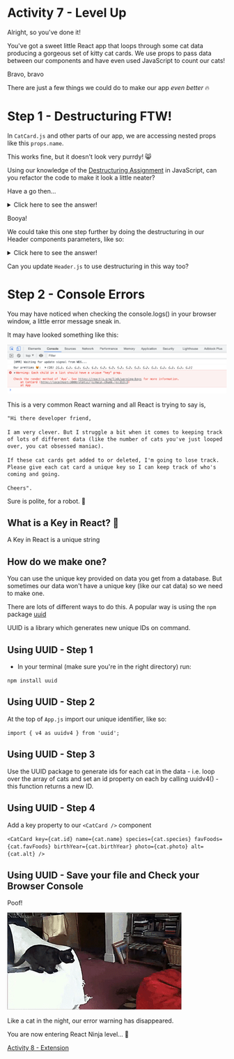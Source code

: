 # Activity 7 - Level Up

Alright, so you've done it!

You've got a sweet little React app that loops through some cat data producing a gorgeous set of kitty cat cards. We use props to pass data between our components and have even used JavaScript to count our cats!

Bravo, bravo

There are just a few things we could do to make our app _even better_ 🔥

# Step 1 - Destructuring FTW!

In `CatCard.js` and other parts of our app, we are accessing nested props like this `props.name`.

This works fine, but it doesn't look very purrdy! 😸

Using our knowledge of the [Destructuring Assignment](https://medium.com/@lcriswell/destructuring-props-in-react-b1c295005ce0) in JavaScript, can you refactor the code to make it look a little neater?

Have a go then...

<details>
<summary>Click here to see the answer!</summary>
<pre>

```
function CatCard(props) {

    const { name, photo, alt, species, favFoods, birthYear } = props

    return (
        <div className="card">
            <h3 className="card__text card__header">{name}</h3>
            <img className="card__image" src={photo} alt={alt}></img>
            <p className="card__text">Species: {species}</p>
            <p className="card__text">Favourite Food(s): {favFoods}</p>
            <p className="card__text">Birth Year: {birthYear}</p>
        </div>
    )
}

export default CatCard
```

Let's break it down. 🔨

Whereas before we were using object dot notation to drill into each piece of data we wanted to access from our cat object, we now use JavaScript destructuring assignment to extract the data we need and assign it to `props`

We can then use these extracted pieces of data as variables throughout our code, without needing to add the extra `.props` object dot notation

This makes our code look cleaner. If this file was huge, or if we had deeply nested properties it would also result in less repetition. Sweet!
    
</pre>
</details>

Booya!

We could take this one step further by doing the destructuring in our Header components parameters, like so:

<details>
<summary>Click here to see the answer!</summary>
<pre>

```

function Card ({ name, photo, alt, species, favFoods, birthYear }) {

    return (
            <div className="card">
                <h3 className="card__text card__header">{name}</h3>
                <img className="card__image" src={photo} alt={alt}></img>
                <p className="card__text">Species: {species}</p>
                <p className="card__text">Favourite Food(s): {favFoods}</p>
                <p className="card__text">Birth Year: {birthYear}</p>
            </div>
    )
}

export default Card

```

</pre>
</details>

Can you update `Header.js` to use destructuring in this way too?

# Step 2 - Console Errors

You may have noticed when checking the console.logs() in your browser window, a little error message sneak in.

It may have looked something like this:

![index.js:1 Warning: Each child in a list should have a unique "key" prop](../public/key-warning.png)

This is a very common React warning and all React is trying to say is,

    "Hi there developer friend,

    I am very clever. But I struggle a bit when it comes to keeping track of lots of different data (like the number of cats you've just looped over, you cat obsessed maniac).

    If these cat cards get added to or deleted, I'm going to lose track. Please give each cat card a unique key so I can keep track of who's coming and going.

    Cheers".

Sure is polite, for a robot. 🤖

## What is a Key in React? 🔑

A Key in React is a unique string

## How do we make one?

You can use the unique key provided on data you get from a database. But sometimes our data won't have a unique key (like our cat data) so we need to make one.

There are lots of different ways to do this. A popular way is using the `npm` package [uuid](https://www.npmjs.com/package/uuid)

UUID is a library which generates new unique IDs on command.

## Using UUID - Step 1

- In your terminal (make sure you're in the right directory) run:

`npm install uuid`

## Using UUID - Step 2

At the top of `App.js` import our unique identifier, like so:

`import { v4 as uuidv4 } from 'uuid';`

## Using UUID - Step 3

Use the UUID package to generate ids for each cat in the data - i.e. loop over the array of cats and set an id property on each by calling uuidv4() - this function returns a new ID.

## Using UUID - Step 4

Add a key property to our `<CatCard />` component

`<CatCard key={cat.id} name={cat.name} species={cat.species} favFoods={cat.favFoods} birthYear={cat.birthYear} photo={cat.photo} alt={cat.alt} />`

## Using UUID - Save your file and Check your Browser Console

Poof!

![Cat disappearing into a poof](../public/poof.gif)

Like a cat in the night, our error warning has disappeared.

You are now entering React Ninja level... 🥷

[Activity 8 - Extension](./activity-8-extension.md)
